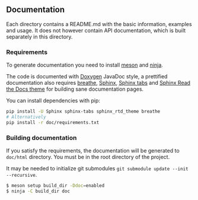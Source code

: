 ## Documentation

Each directory contains a README.md with the basic information, examples and usage.
It does not however contain API documentation, which is built separately in this directory.

### Requirements

To generate documentation you need to install [meson][meson] and [ninja][ninja].

The code is documented with [Doxygen][doxygen] JavaDoc style, a prettified documentation
also requires [breathe][breathe], [Sphinx][sphinx], [Sphinx tabs][sphinx-tabs] and [Sphinx Read the Docs theme][sphinx_rtd_theme] for building sane documentation pages.

[meson]: https://mesonbuild.com/
[ninja]: https://ninja-build.org/
[doxygen]:https://www.stack.nl/~dimitri/doxygen/manual/index.html
[breathe]: https://github.com/michaeljones/breathe
[sphinx]: http://sphinx-doc.org/
[sphinx-tabs]: https://sphinx-tabs.readthedocs.io/
[sphinx_rtd_theme]: https://sphinx-rtd-theme.readthedocs.io/en/stable/

You can install dependencies with pip:

```sh
pip install -U Sphinx sphinx-tabs sphinx_rtd_theme breathe
# Alternatively
pip install -r doc/requirements.txt
```

### Building documentation

If you satisfy the requirements, the documentation will be generated to `doc/html` directory.
You must be in the root directory of the project.

It may be needed to initialize git submodules `git submodule update --init --recursive`.

```sh
$ meson setup build_dir -Ddoc=enabled
$ ninja -C build_dir doc
```
